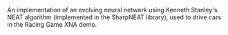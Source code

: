 An implementation of an evolving neural network using Kenneth Stanley's NEAT algorithm (implemented in the SharpNEAT library), used to drive cars in the Racing Game XNA demo.